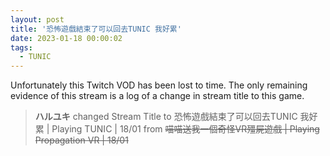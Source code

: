 ```yaml
---
layout: post
title: '恐怖遊戲結束了可以回去TUNIC 我好累'
date: 2023-01-18 00:00:02
tags:
  - TUNIC
---
```


Unfortunately this Twitch VOD has been lost to time. The only remaining evidence of this stream is a log of a change in
stream title to this game.

> **ハルユキ** changed Stream Title to 恐怖遊戲結束了可以回去TUNIC 我好累 &#124; Playing TUNIC &#124; 18/01 from ~~喵喵送我一個奇怪VR殭屍遊戲 &#124; Playing Propagation VR &#124; 18/01~~